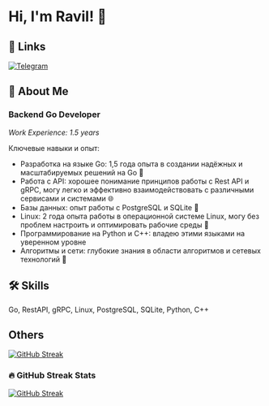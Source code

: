 
# Hi, I'm Ravil! 👋


## 🔗 Links
[![Telegram](https://img.shields.io/badge/telegram-0A66C2?style=for-the-badge&logo=telegram&logoColor=white)](https://t.me/Ree_eeQ)

## 🚀 About Me
### Backend Go Developer

*Work Experience: 1.5 years*



Ключевые навыки и опыт:

* Разработка на языке Go: 1,5 года опыта в создании надёжных и масштабируемых решений на Go 🔧
* Работа с API: хорошее понимание принципов работы с Rest API и gRPC, могу легко и эффективно взаимодействовать с различными сервисами и системами 🌐
* Базы данных: опыт работы с PostgreSQL и SQLite 💾
* Linux: 2 года опыта работы в операционной системе Linux, могу без проблем настроить и оптимировать рабочие среды 🐧
* Программирование на Python и C++: владею этими языками на уверенном уровне
* Алгоритмы и сети: глубокие знания в области алгоритмов и сетевых технологий 📡


## 🛠 Skills
Go, RestAPI, gRPC, Linux, PostgreSQL, SQLite, Python, C++

## Others

[![GitHub Streak](https://streak-stats.demolab.com/?user=DblMOKRQ)](https://git.io/streak-stats)

### 🔥 GitHub Streak Stats
[![GitHub Streak](https://github-readme-streak-stats.herokuapp.com/?user=DblMOKRQ&theme=dark)](https://git.io/streak-stats)
